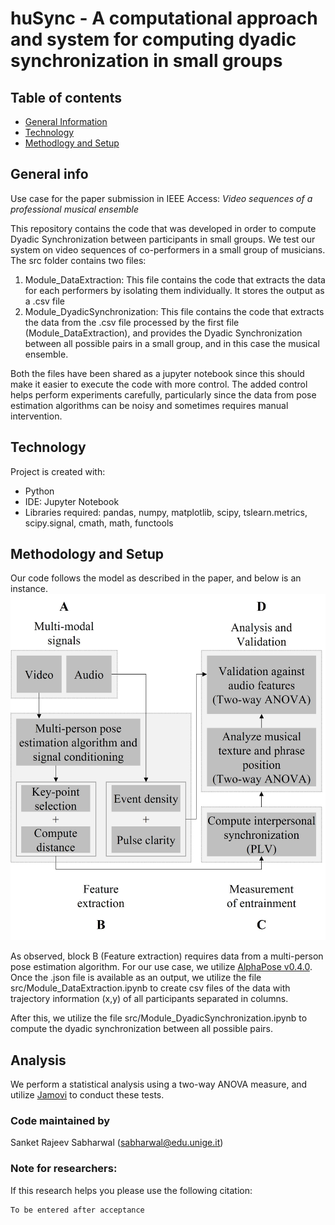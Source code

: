# huSync - A computational approach and system for computing dyadic synchronization in small groups

## Table of contents
* [General Information](#general-info)
* [Technology](#technologies)
* [Methodlogy and Setup](#setup)

## General info
Use case for the paper submission in IEEE Access:
_Video sequences of a professional musical ensemble_

This repository contains the code that was developed in order to compute Dyadic Synchronization between participants in small groups.
We test our system on video sequences of co-performers in a small group of musicians. The src folder contains two files:
  1. Module_DataExtraction: This file contains the code that extracts the data for each performers by isolating them individually. It stores the output as a .csv file
  2. Module_DyadicSynchronization: This file contains the code that extracts the data from the .csv file processed by the first file (Module_DataExtraction), and provides the Dyadic Synchronization between all possible pairs in a small group, and in this case the musical ensemble.

Both the files have been shared as a jupyter notebook since this should make it easier to execute the code with more control.
The added control helps perform experiments carefully, particularly since the data from pose estimation algorithms can be noisy and sometimes requires manual intervention.
	
## Technology
Project is created with:
* Python
* IDE: Jupyter Notebook
* Libraries required: pandas, numpy, matplotlib, scipy, tslearn.metrics, scipy.signal, cmath, math, functools
	
## Methodology and Setup

Our code follows the model as described in the paper, and below is an instance.
![huSync Schema](./media/huSync_model.jpg)

As observed, block B (Feature extraction) requires data from a multi-person pose estimation algorithm. For our use case, we utilize [AlphaPose v0.4.0](https://github.com/MVIG-SJTU/AlphaPose). Once the .json file is available as an output, we utilize the file src/Module_DataExtraction.ipynb to create csv files of the data with trajectory information (x,y) of all participants separated in columns.

After this, we utilize the file src/Module_DyadicSynchronization.ipynb to compute the dyadic synchronization between all possible pairs.

## Analysis

We perform a statistical analysis using a two-way ANOVA measure, and utilize [Jamovi](https://www.jamovi.org/) to conduct these tests.


### Code maintained by
Sanket Rajeev Sabharwal (sabharwal@edu.unige.it)

### Note for researchers:

If this research helps you please use the following citation:
```
To be entered after acceptance
```
